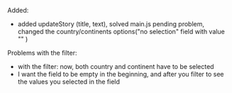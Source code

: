 Added:
- added updateStory (title, text), solved main.js pending problem, changed the country/continents options("no selection" field with value "" )


Problems with the filter:
- with the filter: now, both country and continent have to be selected
- I want the field to be empty in the beginning, and after you filter to see the values you selected in the field

